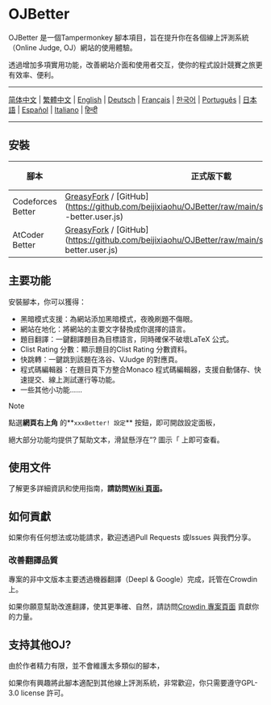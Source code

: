 # OJBetter

OJBetter 是一個Tampermonkey 腳本項目，旨在提升你在各個線上評測系統（Online Judge, OJ）網站的使用體驗。

透過增加多項實用功能，改善網站介面和使用者交互，使你的程式設計競賽之旅更有效率、便利。

------

[简体中文](https://github.com/beijixiaohu/OJBetter/blob/main/README.md) | [繁體中文](https://github.com/beijixiaohu/OJBetter/blob/main/i18n/zh-Hant/README.md) | [English](https://github.com/beijixiaohu/OJBetter/blob/main/i18n/en/README.md) | [Deutsch](https://github.com/beijixiaohu/OJBetter/blob/main/i18n/de/README.md) | [Français](https://github.com/beijixiaohu/OJBetter/blob/main/i18n/fr/README.md) | [한국어](https://github.com/beijixiaohu/OJBetter/blob/main/i18n/ko/README.md) | [Português](https://github.com/beijixiaohu/OJBetter/blob/main/i18n/pt/README.md) | [日本語](https://github.com/beijixiaohu/OJBetter/blob/main/i18n/ja/README.md) | [Español](https://github.com/beijixiaohu/OJBetter/blob/main/i18n/es/README.md) | [Italiano](https://github.com/beijixiaohu/OJBetter/blob/main/i18n/it/README.md) | [हिन्दी](https://github.com/beijixiaohu/OJBetter/blob/main/i18n/hi/README.md)

------

## 安裝

| 腳本                | 正式版下載                                                                                                                                                                                                                                                                                                                     | 測試版下載                                                                                           |
| ----------------- | ------------------------------------------------------------------------------------------------------------------------------------------------------------------------------------------------------------------------------------------------------------------------------------------------------------------------- | ----------------------------------------------------------------------------------------------- |
| Codeforces Better | [GreasyFork](https://greasyfork.org/zh-CN/scripts/465777-codeforces-better) / [GitHub](https://github.com/beijixiaohu/OJBetter/raw/main/script/release/codeforces -better.user.js) | [GitHub](https://github.com/beijixiaohu/OJBetter/raw/main/script/dev/codeforces-better.user.js) |
| AtCoder Better    | [GreasyFork](https://greasyfork.org/zh-CN/scripts/471106-atcoder-better) / [GitHub](https://github.com/beijixiaohu/OJBetter/raw/main/script/release/atcoder -better.user.js)       | [GitHub](https://github.com/beijixiaohu/OJBetter/raw/main/script/dev/atcoder-better.user.js)    |

## 主要功能

安裝腳本，你可以獲得：

- 黑暗模式支援：為網站添加黑暗模式，夜晚刷題不傷眼。
- 網站在地化：將網站的主要文字替換成你選擇的語言。
- 題目翻譯：一鍵翻譯題目為目標語言，同時確保不破壞LaTeX 公式。
- Clist Rating 分數：顯示題目的Clist Rating 分數資料。
- 快跳轉：一鍵跳到該題在洛谷、VJudge 的對應頁。
- 程式碼編輯器：在題目頁下方整合Monaco 程式碼編輯器，支援自動儲存、快速提交、線上測試運行等功能。
- 一些其他小功能……

> [!NOTE]
>
> 點選**網頁右上角** 的\*\*`xxxBetter! 設定`\*\* 按鈕，即可開啟設定面板，
>
> 絕大部分功能均提供了幫助文本，滑鼠懸浮在”? 圖示「 上即可查看。

## 使用文件

了解更多詳細資訊和使用指南，**請訪問[Wiki 頁面](https://github.com/beijixiaohu/OJBetter/wiki)。**

## 如何貢獻

如果你有任何想法或功能請求，歡迎透過Pull Requests 或Issues 與我們分享。

### 改善翻譯品質

專案的非中文版本主要透過機器翻譯（Deepl & Google）完成，託管在Crowdin 上。

如果你願意幫助改進翻譯，使其更準確、自然，請訪問[Crowdin 專案頁面](https://zh.crowdin.com/project/codeforcesbetter) 貢獻你的力量。

## 支持其他OJ?

由於作者精力有限，並不會維護太多類似的腳本，

如果你有興趣將此腳本適配到其他線上評測系統，非常歡迎，你只需要遵守GPL-3.0 license 許可。